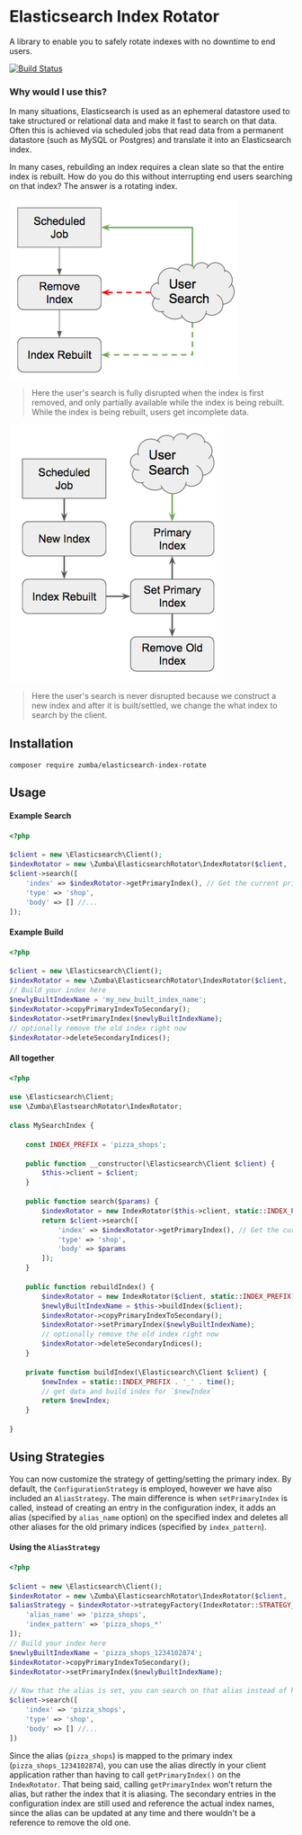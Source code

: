 # Elasticsearch Index Rotator

A library to enable you to safely rotate indexes with no downtime to end users.

[![Build Status](https://travis-ci.org/zumba/elasticsearch-index-rotator.svg?branch=master)](https://travis-ci.org/zumba/elasticsearch-index-rotator)

### Why would I use this?

In many situations, Elasticsearch is used as an ephemeral datastore used to take structured or relational data and make it fast to search on that data. Often this is achieved via scheduled jobs that read data from a permanent datastore (such as MySQL or Postgres) and translate it into an Elasticsearch index.

In many cases, rebuilding an index requires a clean slate so that the entire index is rebuilt. How do you do this without interrupting end users searching on that index? The answer is a rotating index.

![User search disrupted by rebuild](docs/disruption.png)

> Here the user's search is fully disrupted when the index is first removed, and only partially available while the index is being rebuilt. While the index is being rebuilt, users get incomplete data.

![User search contiguous](docs/rotation.png)

> Here the user's search is never disrupted because we construct a new index and after it is built/settled, we change the what index to search by the client.

## Installation

```
composer require zumba/elasticsearch-index-rotate
```

## Usage

#### Example Search

```php
<?php

$client = new \Elasticsearch\Client();
$indexRotator = new \Zumba\ElasticsearchRotator\IndexRotator($client, 'pizza_shops');
$client->search([
	'index' => $indexRotator->getPrimaryIndex(), // Get the current primary!
	'type' => 'shop',
	'body' => [] //...
]);
```

#### Example Build

```php
<?php

$client = new \Elasticsearch\Client();
$indexRotator = new \Zumba\ElasticsearchRotator\IndexRotator($client, 'pizza_shops');
// Build your index here
$newlyBuiltIndexName = 'my_new_built_index_name';
$indexRotator->copyPrimaryIndexToSecondary();
$indexRotator->setPrimaryIndex($newlyBuiltIndexName);
// optionally remove the old index right now
$indexRotator->deleteSecondaryIndices();
```

#### All together

```php
<?php

use \Elasticsearch\Client;
use \Zumba\ElastsearchRotator\IndexRotator;

class MySearchIndex {

	const INDEX_PREFIX = 'pizza_shops';

	public function __constructor(\Elasticsearch\Client $client) {
		$this->client = $client;
	}

	public function search($params) {
		$indexRotator = new IndexRotator($this->client, static::INDEX_PREFIX);
		return $client->search([
			'index' => $indexRotator->getPrimaryIndex(), // Get the current primary!
			'type' => 'shop',
			'body' => $params
		]);
	}

	public function rebuildIndex() {
		$indexRotator = new IndexRotator($client, static::INDEX_PREFIX);
		$newlyBuiltIndexName = $this->buildIndex($client);
		$indexRotator->copyPrimaryIndexToSecondary();
		$indexRotator->setPrimaryIndex($newlyBuiltIndexName);
		// optionally remove the old index right now
		$indexRotator->deleteSecondaryIndices();
	}

	private function buildIndex(\Elasticsearch\Client $client) {
		$newIndex = static::INDEX_PREFIX . '_' . time();
		// get data and build index for `$newIndex`
		return $newIndex;
	}

}
```

## Using Strategies

You can now customize the strategy of getting/setting the primary index. By default, the `ConfigurationStrategy` is employed,
however we have also included an `AliasStrategy`. The main difference is when `setPrimaryIndex` is called, instead of creating an entry
in the configuration index, it adds an alias (specified by `alias_name` option) on the specified index and deletes all other aliases
for the old primary indices (specified by `index_pattern`).

#### Using the `AliasStrategy`

```php
<?php

$client = new \Elasticsearch\Client();
$indexRotator = new \Zumba\ElasticsearchRotator\IndexRotator($client, 'pizza_shops');
$aliasStrategy = $indexRotator->strategyFactory(IndexRotator::STRATEGY_ALIAS, [
	'alias_name' => 'pizza_shops',
	'index_pattern' => 'pizza_shops_*'
]);
// Build your index here
$newlyBuiltIndexName = 'pizza_shops_1234102874';
$indexRotator->copyPrimaryIndexToSecondary();
$indexRotator->setPrimaryIndex($newlyBuiltIndexName);

// Now that the alias is set, you can search on that alias instead of having to call `getPrimaryIndex`.
$client->search([
	'index' => 'pizza_shops',
	'type' => 'shop',
	'body' => [] //...
])
```

Since the alias (`pizza_shops`) is mapped to the primary index (`pizza_shops_1234102874`), you can use the alias directly in your client application rather than having to call `getPrimaryIndex()` on the `IndexRotator`. That being said, calling `getPrimaryIndex` won't return the alias, but rather the index that it is aliasing. The secondary entries in the configuration index are still used and reference the actual index names, since the alias can be updated at any time and there wouldn't be a reference to remove the old one.
